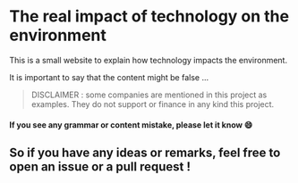 # The real impact of technology on the environment

This is a small website to explain how technology impacts the environment.

It is important to say that the content might be false ...

> DISCLAIMER : some companies are mentioned in this project as examples. They do not support or finance in any kind this project.


#### If you see any grammar or content mistake, please let it know :smile:

## So if you have any ideas or remarks, feel free to open an issue or a pull request !

